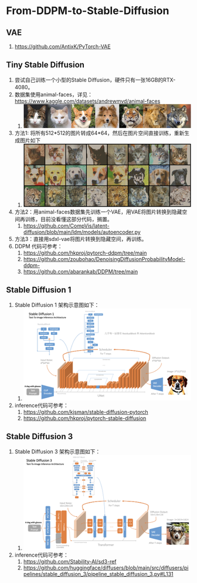 # From-DDPM-to-Stable-Diffusion

## VAE

1. https://github.com/AntixK/PyTorch-VAE

## Tiny Stable Diffusion

1. 尝试自己训练一个小型的Stable Diffusion，硬件只有一张16GB的RTX-4080。
2. 数据集使用animal-faces，详见：https://www.kaggle.com/datasets/andrewmvd/animal-faces
   1. ![faces](00_assets/image/animal_faces.jpg)
3. 方法1: 将所有512\*512的图片转成64\*64，然后在图片空间直接训练，重新生成图片如下
   1. ![](00_assets/image/animal_face_generated_method1.png)
4. 方法2：用animal-faces数据集先训练一个VAE，用VAE将图片转换到隐藏空间再训练，目前没看懂这部分代码，搁置。
   1. https://github.com/CompVis/latent-diffusion/blob/main/ldm/models/autoencoder.py
5. 方法3：直接用sdxl-vae将图片转换到隐藏空间，再训练。
6. DDPM 代码可参考：
   1. https://github.com/hkproj/pytorch-ddpm/tree/main
   2. https://github.com/zoubohao/DenoisingDiffusionProbabilityModel-ddpm-
   3. https://github.com/abarankab/DDPM/tree/main


## Stable Diffusion 1

1. Stable Diffusion 1 架构示意图如下：
   1. ![sd1](00_assets/image/sd1.png)
2. inference代码可参考：
   1. https://github.com/kjsman/stable-diffusion-pytorch
   2. https://github.com/hkproj/pytorch-stable-diffusion

## Stable Diffusion 3

1. Stable Diffusion 3 架构示意图如下：
   1. ![sd3](00_assets/image/sd3.png)
2. inference代码可参考：
   1. https://github.com/Stability-AI/sd3-ref
   2. https://github.com/huggingface/diffusers/blob/main/src/diffusers/pipelines/stable_diffusion_3/pipeline_stable_diffusion_3.py#L131
